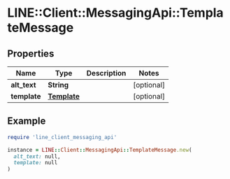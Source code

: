 # LINE::Client::MessagingApi::TemplateMessage

## Properties

| Name | Type | Description | Notes |
| ---- | ---- | ----------- | ----- |
| **alt_text** | **String** |  | [optional] |
| **template** | [**Template**](Template.md) |  | [optional] |

## Example

```ruby
require 'line_client_messaging_api'

instance = LINE::Client::MessagingApi::TemplateMessage.new(
  alt_text: null,
  template: null
)
```

